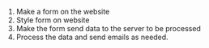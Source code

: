 1. Make a form on the website
2. Style form on website
3. Make the form send data to the server to be processed
4. Process the data and send emails as needed.  